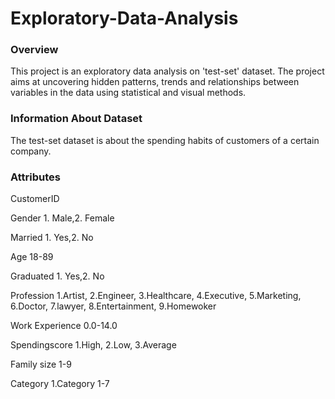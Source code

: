 # Exploratory-Data-Analysis
### Overview
This project is an exploratory data analysis on 'test-set' dataset. The project aims at uncovering hidden patterns, trends and relationships between variables in the data using statistical and visual methods.
### Information About Dataset
The test-set dataset is about the spending habits of customers of a certain company.
### Attributes
CustomerID

Gender 1. Male,2. Female

Married 1. Yes,2. No

Age 18-89

Graduated 1. Yes,2. No

Profession 1.Artist, 2.Engineer, 3.Healthcare, 4.Executive, 5.Marketing, 6.Doctor, 7.lawyer, 8.Entertainment, 9.Homewoker

Work Experience 0.0-14.0

Spendingscore 1.High, 2.Low, 3.Average

Family size 1-9

Category  1.Category 1-7
